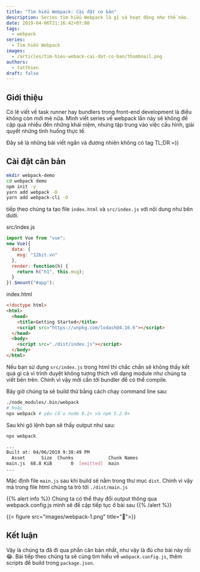 ```yaml
---
title: "Tìm hiểu Webpack: Cài đặt cơ bản"
description: Series tìm hiểu Webpack là gì và hoạt động như thế nào.
date: 2019-04-06T21:16:42+07:00
tags:
  - webpack
series:
  - Tìm hiểu Webpack
images:
  - /articles/tim-hieu-weback-cai-dat-co-ban/thumbnail.png
authors:
  - tatthien
draft: false
---
```


## Giới thiệu

Có lẽ viết về task runner hay bundlers trong front-end development là điều không còn mới mẻ nữa. Mình viết series về webpack lần này sẽ không đề cập quá nhiều đến những khái niệm, nhưng tập trung vào việc cấu hình, giải quyết những tình huống thực tế.

Đây sẽ là những bài viết ngắn và đương nhiên không có tag TL;DR =))

## Cài đặt căn bản


```bash
mkdir webpack-demo
cd webpack demo
npm init -y
yarn add webpack -D
yarn add webpack-cli -D
```

tiếp theo chúng ta tạo file `index.html` và `src/index.js` với nội dung như bên dưới.

<div class="filename">src/index.js</div>

```js
import Vue from "vue";
new Vue({
  data: {
    msg: "12bit.vn"
  },
  render: function(h) {
    return h("h1", this.msg);
  }
}).$mount("#app");

```


<div class="filename">index.html</div>

```html
<!doctype html>
<html>
  <head>
    <title>Getting Started</title>
    <script src="https://unpkg.com/lodash@4.16.6"></script>
  </head>
  <body>
    <script src="./dist/index.js"></script>
  </body>
</html>
```

Nếu bạn sử dụng `src/index.js` trong html thì chắc chắn sẽ không thấy kết quả gì cả vì trình duyệt không tương thích với dạng module như chúng ta viết bên trên. Chính vì vậy mới cần tới bundler để có thể compile.

Bây giờ chúng ta sẽ build thử bằng cách chạy command line sau:

```bash
./node_modules/.bin/webpack
# hoặc
npx webpack # yêu cầu node 8.2+ và npm 5.2.0+
```

Sau khi gõ lệnh bạn sẽ thấy output như sau:

```bash
npx webpack

...
Built at: 04/06/2019 9:38:49 PM
  Asset      Size  Chunks             Chunk Names
main.js  68.8 KiB       0  [emitted]  main
...
```

Mặc định file `main.js` sau khi build sẽ nằm trong thư mục `dist`. Chính vì vậy mà trong file html chúng ta trỏ tới `./dist/main.js`

{{% alert info %}}
Chúng ta có thể thay đổi output thông qua webpack.config.js mình sẽ đề cập tiếp tục ở bài sau
{{% /alert %}}

{{< figure src="images/webpack-1.png" title=":tada:">}}

## Kết luận

Vậy là chúng ta đã đi qua phần căn bản nhất, như vậy là đủ cho bài này rồi :joy:. Bài tiếp theo chúng ta sẽ cùng tìm hiểu về `webpack.config.js`, thêm scripts để build trong `package.json`.
